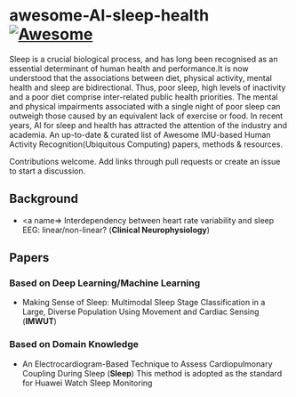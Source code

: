 # awesome-AI-sleep-health [![Awesome](https://cdn.rawgit.com/sindresorhus/awesome/d7305f38d29fed78fa85652e3a63e154dd8e8829/media/badge.svg)](https://github.com/sindresorhus/awesome)

Sleep is a crucial biological process, and has long been recognised as an essential determinant of human health and performance.It is now understood that the associations between diet, physical activity, mental health and sleep are bidirectional. Thus, poor sleep, high levels of inactivity and a poor diet comprise inter-related public health priorities. The mental and physical impairments associated with a single night of poor sleep can outweigh those caused by an equivalent lack of exercise or food.
In recent years, AI for sleep and health has attracted the attention of the industry and academia. An up-to-date & curated list of Awesome IMU-based Human Activity Recognition(Ubiquitous Computing) papers, methods & resources.

Contributions welcome. Add links through pull requests or create an issue to start a discussion.
## Background
- <a name=></a> Interdependency between heart rate variability and sleep EEG: linear/non-linear? (**Clinical Neurophysiology**)

## Papers
### Based on Deep Learning/Machine Learning
- <a name="https://dl.acm.org/doi/abs/10.1145/3397325"></a> Making Sense of Sleep: Multimodal Sleep Stage Classification in a Large, Diverse Population Using Movement and Cardiac Sensing (**IMWUT**)
### Based on Domain Knowledge
- <a name="https://doi.org/10.1093/sleep/28.9.1151"></a> An Electrocardiogram-Based Technique to Assess Cardiopulmonary Coupling During Sleep (**Sleep**) This method is adopted as the standard for Huawei Watch Sleep Monitoring

